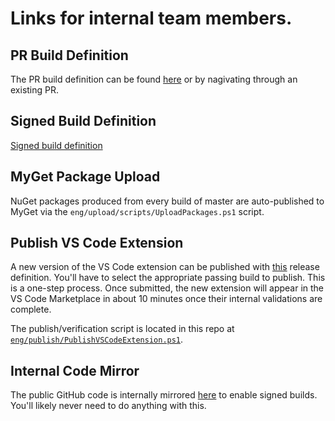 # Links for internal team members.

## PR Build Definition

The PR build definition can be found [here](https://dev.azure.com/dnceng/public/_build?definitionId=744&_a=summary) or by nagivating through an existing PR.

## Signed Build Definition

[Signed build definition](https://dev.azure.com/dnceng/internal/_build?definitionId=743&_a=summary)

## MyGet Package Upload

NuGet packages produced from every build of master are auto-published to MyGet via the `eng/upload/scripts/UploadPackages.ps1` script.

## Publish VS Code Extension

A new version of the VS Code extension can be published with [this](https://dev.azure.com/dnceng/internal/_release?_a=releases&view=mine&definitionId=86) release definition.  You'll have to select the
appropriate passing build to publish.  This is a one-step process.  Once submitted, the new extension will
appear in the VS Code Marketplace in about 10 minutes once their internal validations are complete.

The publish/verification script is located in this repo at [`eng/publish/PublishVSCodeExtension.ps1`](eng/publish/PublishVSCodeExtension.ps1).

## Internal Code Mirror

The public GitHub code is internally mirrored [here](https://dev.azure.com/dnceng/internal/_git/dotnet-interactive) to enable signed builds.  You'll likely never need to do anything with this.
